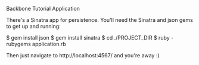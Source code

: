 Backbone Tutorial Application

There's a Sinatra app for persistence. You'll need the Sinatra and json gems to get up and running:

$ gem install json
$ gem install sinatra
$ cd ./PROJECT_DIR
$ ruby -rubygems application.rb

Then just navigate to http://localhost:4567/ and you're away :)
